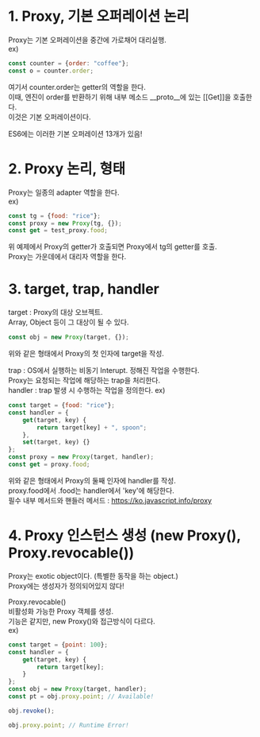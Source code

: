 # 1. Proxy, 기본 오퍼레이션 논리
Proxy는 기본 오퍼레이션을 중간에 가로채어 대리실행.  
ex)  
```js
const counter = {order: "coffee"};
const o = counter.order;
```
여기서 counter.order는 getter의 역할을 한다.  
이때, 엔진이 order를 반환하기 위해 내부 메소드 __proto__에 있는 [[Get]]을 호출한다.  
이것은 기본 오퍼레이션이다.

ES6에는 이러한 기본 오퍼레이션 13개가 있음!


# 2. Proxy 논리, 형태
Proxy는 일종의 adapter 역할을 한다.  
ex)
```js
const tg = {food: "rice"};
const proxy = new Proxy(tg, {});
const get = test_proxy.food;
```
위 예제에서 Proxy의 getter가 호출되면 Proxy에서 tg의 getter를 호출.  
Proxy는 가운데에서 대리자 역할을 한다.


# 3. target, trap, handler
target : Proxy의 대상 오브젝트.  
Array, Object 등이 그 대상이 될 수 있다.  
```js
const obj = new Proxy(target, {});
```
위와 같은 형태에서 Proxy의 첫 인자에 target을 작성.

trap : OS에서 실행하는 비동기 Interupt. 정해진 작업을 수행한다.  
Proxy는 요청되는 작업에 해당하는 trap을 처리한다.  
handler : trap 발생 시 수행하는 작업을 정의한다.
ex)
```js
const target = {food: "rice"};
const handler = {
    get(target, key) {
        return target[key] + ", spoon";
    },
    set(target, key) {}
};
const proxy = new Proxy(target, handler);
const get = proxy.food;
```
위와 같은 형태에서 Proxy의 둘째 인자에 handler를 작성.  
proxy.food에서 .food는 handler에서 'key'에 해당한다.  
필수 내부 메서드와 핸들러 메서드 : https://ko.javascript.info/proxy


# 4. Proxy 인스턴스 생성 (new Proxy(), Proxy.revocable())
Proxy는 exotic object이다. (특별한 동작을 하는 object.)  
Proxy에는 생성자가 정의되어있지 않다!

Proxy.revocable()  
비활성화 가능한 Proxy 객체를 생성.  
기능은 같지만, new Proxy()와 접근방식이 다르다.  
ex)
```js
const target = {point: 100};
const handler = {
    get(target, key) {
        return target[key];
    }
};
const obj = new Proxy(target, handler);
const pt = obj.proxy.point; // Available!

obj.revoke();

obj.proxy.point; // Runtime Error!
```
